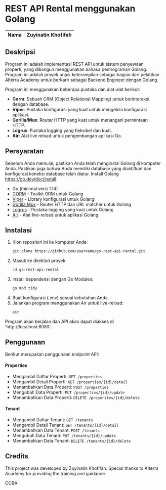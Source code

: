 # REST API Rental menggunakan Golang

| Nama | Zuyinatin Khofifah |
| ---- | ------------------ |

## Deskripsi

Program ini adalah implementasi REST API untuk sistem penyewaan properti, yang dibangun menggunakan bahasa pemrograman Golang. Program ini adalah proyek unjuk keterampilan sebagai bagian dari pelatihan Alterra Academy untuk berkarir sebagai Backend Engineer dengan Golang.

Program ini menggunakan beberapa pustaka dan alat-alat berikut:

- **Gorm**: Sebuah ORM (Object Relational Mapping) untuk berinteraksi dengan database.
- **Viper**: Pustaka konfigurasi yang kuat untuk mengelola konfigurasi aplikasi.
- **Gorilla/Mux**: Router HTTP yang kuat untuk menangani permintaan HTTP.
- **Logrus**: Pustaka logging yang fleksibel dan kuat.
- **Air**: Alat live reload untuk pengembangan aplikasi Go.

## Persyaratan

Sebelum Anda memulai, pastikan Anda telah menginstal Golang di komputer Anda. Pastikan juga bahwa Anda memiliki database yang diaktifkan dan konfigurasi koneksi database telah diatur.
Install Golang https://go.dev/doc/install

- Go (minimal versi 1.14)
- [GORM](https://gorm.io/) - Toolkit ORM untuk Golang
- [Viper](https://github.com/spf13/viper) - Library konfigurasi untuk Golang
- [Gorilla Mux](https://github.com/gorilla/mux) - Router HTTP dan URL matcher untuk Golang
- [Logrus](https://github.com/sirupsen/logrus) - Pustaka logging yang kuat untuk Golang
- [Air](https://github.com/cosmtrek/air) - Alat live-reload untuk aplikasi Golang

## Instalasi

1. Klon repositori ini ke komputer Anda:
   ```bash
   git clone https://github.com/username/go-rest-api-rental.git
   ```
2. Masuk ke direktori proyek:
   ```bash
   cd go-rest-api-rental
   ```
3. Install dependensi dengan Go Modules:
   ```bash
   go mod tidy
   ```
4. Buat konfigurasi (.env) sesuai kebutuhan Anda.
5. Jalankan program menggunakan Air untuk live-reload:
   ```bash
   air
   ```

Program akan berjalan dan API akan dapat diakses di 'http://localhost:8080'.

## Penggunaan

Berikut merupakan penggunaan endpoint API:

#### Properties

- Mengambil Daftar Properti: `GET /properties`
- Mengambil Detail Properti: `GET /properties/{id}/detail`
- Menambahkan Data Properti: `POST /properties`
- Mengubah Data Properti: `PUT /properties/{id}/update`
- Menambahkan Data Properti: `DELETE /properties/{id}/delete`

#### Tenant

- Mengambil Daftar Tenant: `GET /tenants`
- Mengambil Detail Tenant: `GET /tenants/{id}/detail`
- Menambahkan Data Tenant: `POST /tenants`
- Mengubah Data Tenant: `PUT /tenants/{id}/update`
- Menambahkan Data Tenant: `DELETE /tenants/{id}/delete`

## Credits

This project was developed by Zuyinatin Khofifah.
Special thanks to Alterra Academy for providing the training and guidance.

COBA
